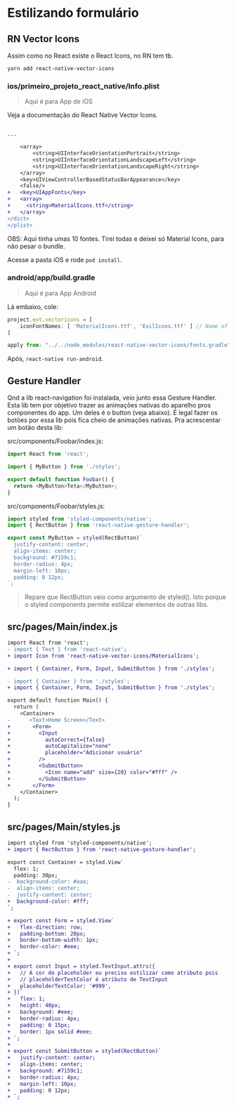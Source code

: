 # Estilizando formulário

## RN Vector Icons

Assim como no React existe o React Icons, no RN tem tb.

`yarn add react-native-vector-icons`

### ios/primeiro_projeto_react_native/Info.plist

> Aqui é para App de iOS

Veja a documentação do React Native Vector Icons.

```diff

...

	<array>
		<string>UIInterfaceOrientationPortrait</string>
		<string>UIInterfaceOrientationLandscapeLeft</string>
		<string>UIInterfaceOrientationLandscapeRight</string>
	</array>
	<key>UIViewControllerBasedStatusBarAppearance</key>
	<false/>
+   <key>UIAppFonts</key>
+   <array>
+     <string>MaterialIcons.ttf</string>
+   </array>
</dict>
</plist>
```

OBS: Aqui tinha umas 10 fontes. Tirei todas e deixei só Material Icons, para não
pesar o bundle.

Acesse a pasta iOS e rode `pod install`.

### android/app/build.gradle

> Aqui é para App Android

Lá embaixo, cole:

```javascript
project.ext.vectoricons = [
    iconFontNames: [ 'MaterialIcons.ttf', 'EvilIcons.ttf' ] // Name of the font files you want to copy
]

apply from: "../../node_modules/react-native-vector-icons/fonts.gradle"
```

Após, `react-native run-android`.

## Gesture Handler

Qnd a lib react-navigation foi instalada, veio junto essa Gesture Handler. Esta
lib tem por objetivo trazer as animações nativas do aparelho pros componentes do
app. Um deles é o button (veja abaixo). É legal fazer os botões por essa lib
pois fica cheio de animações nativas. Pra acrescentar um botão desta lib:

src/components/Foobar/index.js:

```javascript
import React from 'react';

import { MyButton } from './styles';

export default function Foobar() {
  return <MyButton>Teta</MyButton>;
}
```

src/components/Foobar/styles.js:

```javascript
import styled from 'styled-components/native';
import { RectButton } from 'react-native-gesture-handler';

export const MyButton = styled(RectButton)`
  justify-content: center;
  align-items: center;
  background: #7159c1;
  border-radius: 4px;
  margin-left: 10px;
  padding: 0 12px;
`;
```

> Repare que RectButton veio como argumento de styled(). Isto porque o styled
> components permite estilizar elementos de outras libs.

## src/pages/Main/index.js

```diff
import React from 'react';
- import { Text } from 'react-native';
+ import Icon from 'react-native-vector-icons/MaterialIcons';

+ import { Container, Form, Input, SubmitButton } from './styles';

- import { Container } from './styles';
+ import { Container, Form, Input, SubmitButton } from './styles';

export default function Main() {
  return (
    <Container>
-      <Text>Home Screen</Text>
+       <Form>
+         <Input
+           autoCorrect={false}
+           autoCapitalize="none"
+           placeholder="Adicionar usuário"
+         />
+         <SubmitButton>
+           <Icon name="add" size={20} color="#fff" />
+         </SubmitButton>
+       </Form>
    </Container>
  );
}
```

## src/pages/Main/styles.js

```diff
import styled from 'styled-components/native';
+ import { RectButton } from 'react-native-gesture-handler';

export const Container = styled.View`
  flex: 1;
  padding: 30px;
-  background-color: #aaa;
-  align-items: center;
-  justify-content: center;
+  background-color: #fff;
`;

+ export const Form = styled.View`
+   flex-direction: row;
+   padding-bottom: 20px;
+   border-bottom-width: 1px;
+   border-color: #eee;
+ `;
+
+ export const Input = styled.TextInput.attrs({
+   // A cor do placeholder eu preciso estilizar como atributo pois
+   // placeholderTextColor é atributo de TextInput
+   placeholderTextColor: '#999',
+ })`
+   flex: 1;
+   height: 40px;
+   background: #eee;
+   border-radius: 4px;
+   padding: 0 15px;
+   border: 1px solid #eee;
+ `;
+
+ export const SubmitButton = styled(RectButton)`
+   justify-content: center;
+   align-items: center;
+   background: #7159c1;
+   border-radius: 4px;
+   margin-left: 10px;
+   padding: 0 12px;
+ `;
```
